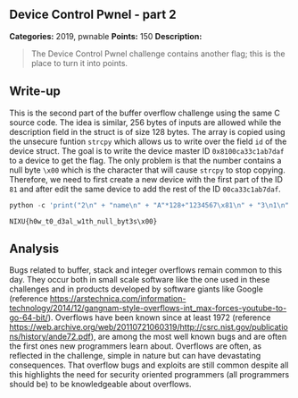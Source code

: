 ## Device Control Pwnel - part 2

**Categories:** 2019, pwnable
**Points:** 150
**Description:**

>  The Device Control Pwnel challenge
>  contains another flag; this is the place to turn it into points.
>  


## Write-up

This is the second part of the buffer overflow challenge using the same C source code. The idea is similar, 256 bytes of inputs are allowed while the description field in the struct is of size 128 bytes. The array is copied using the unsecure funtion `strcpy` which allows us to write over the field `id` of the device struct. The goal is to write the device master ID `0x8100ca33c1ab7daf` to a device to get the flag. The only problem is that the number contains a null byte `\x00` which is the character that will cause `strcpy` to stop copying. Therefore, we need to first create a new device with the first part of the ID `81` and after edit the same device to add the rest of the ID `00ca33c1ab7daf`.

```python
python -c 'print("2\n" + "name\n" + "A"*128+"1234567\x81\n" + "3\n1\n" + "name\n" + "A"*128+"\xaf\x7d\xab\xc1\x33\xca\x00\n" + "1\n4")' | ./devices
```

```
NIXU{h0w_t0_d3al_w1th_null_byt3s\x00}
```

## Analysis
Bugs related to buffer, stack and integer overflows remain common to this day. They occur both in small scale software like the one used in these challenges and in products developed by software giants like Google (reference https://arstechnica.com/information-technology/2014/12/gangnam-style-overflows-int_max-forces-youtube-to-go-64-bit/). Overflows have been known since at least 1972 (reference https://web.archive.org/web/20110721060319/http://csrc.nist.gov/publications/history/ande72.pdf), are among the most well known bugs and are often the first ones new programmers learn about. Overflows are often, as reflected in the challenge, simple in nature but can have devastating consequences. That overflow bugs and exploits are still common despite all this highlights the need for security oriented programmers (all programmers should be) to be knowledgeable about overflows.
